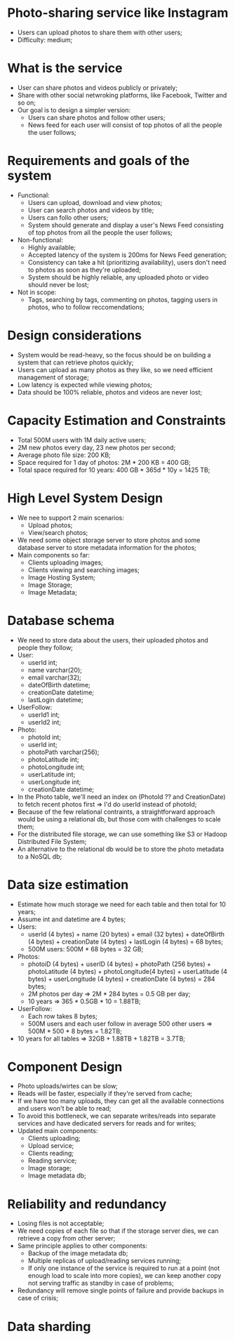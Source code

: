 # Photo-sharing service like Instagram
- Users can upload photos to share them with other users;
- Difficulty: medium;

# What is the service
- User can share photos and videos publicly or privately;
- Share with other social netwroking platforms, like Facebook, Twitter and so on;
- Our goal is to design a simpler version:
  - Users can share photos and follow other users;
  - News feed for each user will consist of top photos of all the people the user follows;

# Requirements and goals of the system
- Functional:
  - Users can upload, download and view photos;
  - User can search photos and videos by title;
  - Users can follo other users;
  - System should generate and display a user's News Feed consisting of top photos from all the people the user follows;
- Non-functional:
  - Highly available;
  - Accepted latency of the system is 200ms for News Feed generation;
  - Consistency can take a hit (prioritizing availability), users don't need to photos as soon as they're uploaded;
  - System should be highly reliable, any uploaded photo or video should never be lost;
- Not in scope:
  - Tags, searching by tags, commenting on photos, tagging users in photos, who to follow reccomendations;

# Design considerations
- System would be read-heavy, so the focus should be on building a system that can retrieve photos quickly;
- Users can upload as many photos as they like, so we need efficient management of storage;
- Low latency is expected while viewing photos;
- Data should be 100% reliable, photos and videos are never lost;

# Capacity Estimation and Constraints
- Total 500M users with 1M daily active users;
- 2M new photos every day, 23 new photos per second;
- Average photo file size: 200 KB;
- Space required for 1 day of photos: 2M * 200 KB = 400 GB;
- Total space required for 10 years: 400 GB * 365d * 10y = 1425 TB;

# High Level System Design
- We nee to support 2 main scenarios:
  - Upload photos;
  - View/search photos;
- We need some object storage server to store photos and some database server to store metadata information for the photos;
- Main components so far:
  - Clients uploading images;
  - Clients viewing and searching images;
  - Image Hosting System;
  - Image Storage;
  - Image Metadata;

# Database schema
- We need to store data about the users, their uploaded photos and people they follow;
- User:
  - userId int;
  - name varchar(20);
  - email varchar(32);
  - dateOfBirth datetime;
  - creationDate datetime;
  - lastLogin datetime;
- UserFollow:
  - userId1 int;
  - userId2 int;
- Photo:
  - photoId int;
  - userId int;
  - photoPath varchar(256);
  - photoLatitude int;
  - photoLongitude int;
  - userLatitude int;
  - userLongitude int;
  - creationDate datetime;
- In the Photo table, we'll need an index on (PhotoId ?? and CreationDate) to fetch recent photos first => I'd do userId instead of photoId;
- Because of the few relational contraints, a straightforward approach would be using a relational db, but those com with challenges to scale them;
- For the distributed file storage, we can use something like S3 or Hadoop Distributed File System;
- An alternative to the relational db would be to store the photo metadata to a NoSQL db;

# Data size estimation
- Estimate how much storage we need for each table and then total for 10 years;
- Assume int and datetime are 4 bytes;
- Users:
  - userId (4 bytes) + name (20 bytes) + email (32 bytes) + dateOfBirth (4 bytes) + creationDate (4 bytes) + lastLogin (4 bytes) = 68 bytes;
  - 500M users: 500M * 68 bytes = 32 GB;
- Photos:
  - photoiD (4 bytes) + userID (4 bytes) + photoPath (256 bytes) + photoLatitude (4 bytes) + photoLongitude(4 bytes) + userLatitude (4 bytes) + userLongitude (4 bytes) + creationDate (4 bytes) = 284 bytes;
  - 2M photos per day => 2M * 284 bytes = 0.5 GB per day;
  - 10 years => 365 * 0.5GB * 10 = 1.88TB;
- UserFollow:
  - Each row takes 8 bytes;
  - 500M users and each user follow in average 500 other users => 500M * 500 * 8 bytes = 1.82TB;
- 10 years for all tables => 32GB + 1.88TB + 1.82TB = 3.7TB;

# Component Design
- Photo uploads/wirtes can be slow;
- Reads will be faster, especially if they're served from cache;
- If we have too many uploads, they can get all the available connections and users won't be able to read;
- To avoid this bottleneck, we can separate writes/reads into separate services and have dedicated servers for reads and for writes;
- Updated main components:
  - Clients uploading;
  - Upload service;
  - Clients reading;
  - Reading service;
  - Image storage;
  - Image metadata db;

# Reliability and redundancy
- Losing files is not acceptable;
- We need copies of each file so that if the storage server dies, we can retrieve a copy from other server;
- Same principle applies to other components:
  - Backup of the image metadata db;  
  - Multiple replicas of upload/reading services running;
  - If only one instance of the service is required to run at a point (not enough load to scale into more copies), we can keep another copy not serving traffic as standby in case of problems;
- Redundancy will remove single points of failure and provide backups in case of crisis;

# Data sharding
